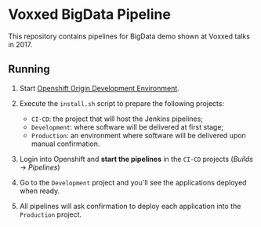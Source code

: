 # Voxxed BigData Pipeline
 
This repository contains pipelines for BigData demo shown at Voxxed talks in 2017.
 
## Running

1) Start [Openshift Origin Development Environment](https://github.com/openshift/origin/blob/master/docs/cluster_up_down.md). 

2) Execute the `install.sh` script to prepare the following projects:
   - `CI-CD`: the project that will host the Jenkins pipelines;
   - `Development`: where software will be delivered at first stage;
   - `Production`: an environment where software will be delivered upon manual confirmation.

3) Login into Openshift and **start the pipelines** in the `CI-CD` projects (*Builds* -> *Pipelines*)

4) Go to the `Development` project and you'll see the applications deployed when ready.

5) All pipelines will ask confirmation to deploy each application into the `Production` project.
